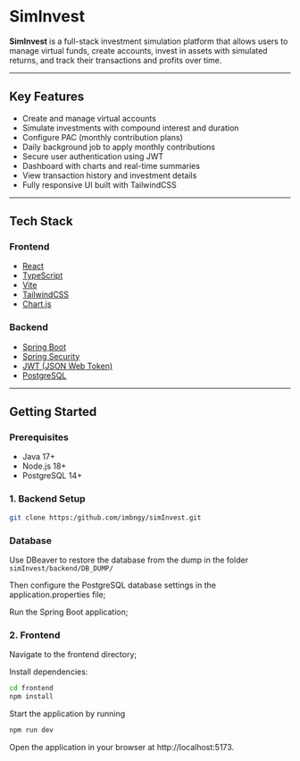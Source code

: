 # SimInvest

**SimInvest** is a full-stack investment simulation platform that allows users to manage virtual funds, create accounts, invest in assets with simulated returns, and track their transactions and profits over time.

---

## Key Features

- Create and manage virtual accounts
- Simulate investments with compound interest and duration
- Configure PAC (monthly contribution plans)
- Daily background job to apply monthly contributions
- Secure user authentication using JWT
- Dashboard with charts and real-time summaries
- View transaction history and investment details
- Fully responsive UI built with TailwindCSS

---

## Tech Stack

### Frontend
- [React](https://reactjs.org/)
- [TypeScript](https://www.typescriptlang.org/)
- [Vite](https://vitejs.dev/)
- [TailwindCSS](https://tailwindcss.com/)
- [Chart.js](https://www.chartjs.org/)

### Backend
- [Spring Boot](https://spring.io/projects/spring-boot)
- [Spring Security](https://spring.io/projects/spring-security)
- [JWT (JSON Web Token)](https://jwt.io/)
- [PostgreSQL](https://www.postgresql.org/)

---

## Getting Started

### Prerequisites

- Java 17+
- Node.js 18+
- PostgreSQL 14+

### 1. Backend Setup

```bash
git clone https:/github.com/imbngy/simInvest.git
```

### Database

Use DBeaver to restore the database from the dump in the folder `simInvest/backend/DB_DUMP/`

Then configure the PostgreSQL database settings in the application.properties file;

Run the Spring Boot application;

### 2. Frontend

Navigate to the frontend directory;

Install dependencies:

```bash
cd frontend
npm install
```
Start the application by running

```bash
npm run dev
```

Open the application in your browser at http://localhost:5173.

